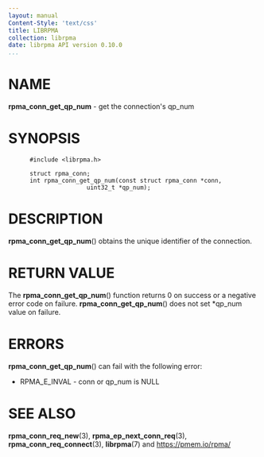 ```yaml
---
layout: manual
Content-Style: 'text/css'
title: LIBRPMA
collection: librpma
date: librpma API version 0.10.0
...
```


[comment]: <> (SPDX-License-Identifier: BSD-3-Clause)
[comment]: <> (Copyright 2020-2022, Intel Corporation)

NAME
====

**rpma\_conn\_get\_qp\_num** - get the connection\'s qp\_num

SYNOPSIS
========

          #include <librpma.h>

          struct rpma_conn;
          int rpma_conn_get_qp_num(const struct rpma_conn *conn,
                          uint32_t *qp_num);

DESCRIPTION
===========

**rpma\_conn\_get\_qp\_num**() obtains the unique identifier of the
connection.

RETURN VALUE
============

The **rpma\_conn\_get\_qp\_num**() function returns 0 on success or a
negative error code on failure. **rpma\_conn\_get\_qp\_num**() does not
set \*qp\_num value on failure.

ERRORS
======

**rpma\_conn\_get\_qp\_num**() can fail with the following error:

-   RPMA\_E\_INVAL - conn or qp\_num is NULL

SEE ALSO
========

**rpma\_conn\_req\_new**(3), **rpma\_ep\_next\_conn\_req**(3),
**rpma\_conn\_req\_connect**(3), **librpma**(7) and
https://pmem.io/rpma/
